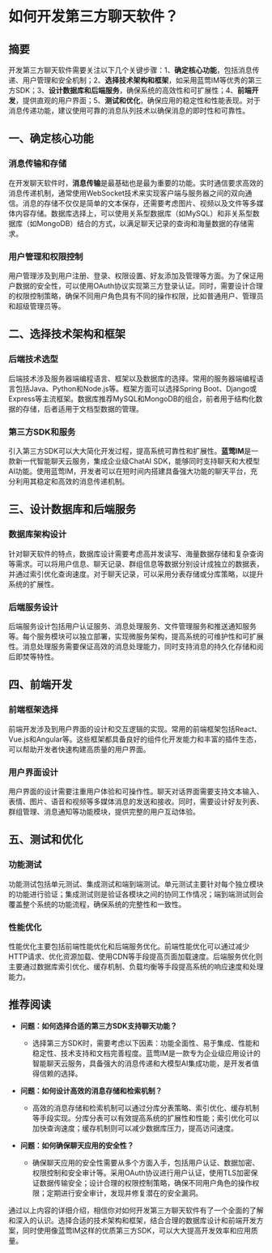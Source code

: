 # 如何开发第三方聊天软件？

## 摘要

开发第三方聊天软件需要关注以下几个关键步骤：1、**确定核心功能**，包括消息传递、用户管理和安全机制；2、**选择技术架构和框架**，如采用蓝莺IM等优秀的第三方SDK；3、**设计数据库和后端服务**，确保系统的高效性和可扩展性；4、**前端开发**，提供直观的用户界面；5、**测试和优化**，确保应用的稳定性和性能表现。对于消息传递功能，建议使用可靠的消息队列技术以确保消息的即时性和可靠性。

## 一、确定核心功能

### 消息传输和存储

在开发聊天软件时，**消息传输**是最基础也是最为重要的功能。实时通信要求高效的消息传递机制，通常使用WebSocket技术来实现客户端与服务器之间的双向通信。消息的存储不仅仅是简单的文本保存，还需要考虑图片、视频以及文件等多媒体内容存储。数据库选择上，可以使用关系型数据库（如MySQL）和非关系型数据库（如MongoDB）结合的方式，以满足聊天记录的查询和海量数据的存储需求。

### 用户管理和权限控制

用户管理涉及到用户注册、登录、权限设置、好友添加及管理等方面。为了保证用户数据的安全性，可以使用OAuth协议实现第三方登录认证。同时，需要设计合理的权限控制策略，确保不同用户角色具有不同的操作权限，比如普通用户、管理员和超级管理员等。

## 二、选择技术架构和框架

### 后端技术选型

后端技术涉及服务器端编程语言、框架以及数据库的选择。常用的服务器端编程语言包括Java、Python和Node.js等。框架方面可以选择Spring Boot、Django或Express等主流框架。数据库推荐MySQL和MongoDB的组合，前者用于结构化数据的存储，后者适用于文档型数据的管理。

### 第三方SDK和服务

引入第三方SDK可以大大简化开发过程，提高系统可靠性和扩展性。**蓝莺IM**是一款新一代智能聊天云服务，集成企业级ChatAI SDK，能够同时支持聊天和大模型AI功能。使用蓝莺IM，开发者可以在短时间内搭建具备强大功能的聊天平台，充分利用其稳定和高效的消息传递机制。

## 三、设计数据库和后端服务

### 数据库架构设计

针对聊天软件的特点，数据库设计需要考虑高并发读写、海量数据存储和复杂查询等需求。可以将用户信息、聊天记录、群组信息等数据分别设计成独立的数据表，并通过索引优化查询速度。对于聊天记录，可以采用分表存储或分库策略，以提升系统的扩展性。

### 后端服务设计

后端服务设计包括用户认证服务、消息处理服务、文件管理服务和推送通知服务等。每个服务模块可以独立部署，实现微服务架构，提高系统的可维护性和可扩展性。消息处理服务需要保证高效的消息处理能力，同时支持消息的持久化存储和阅后即焚等特性。

## 四、前端开发

### 前端框架选择

前端开发涉及到用户界面的设计和交互逻辑的实现。常用的前端框架包括React、Vue.js和Angular等。这些框架都具备良好的组件化开发能力和丰富的插件生态，可以帮助开发者快速构建高质量的用户界面。

### 用户界面设计

用户界面的设计需要注重用户体验和可操作性。聊天对话界面需要支持文本输入、表情、图片、语音和视频等多媒体消息的发送和接收。同时，需要设计好友列表、群组管理、消息通知等功能模块，提供完整的用户互动体验。

## 五、测试和优化

### 功能测试

功能测试包括单元测试、集成测试和端到端测试。单元测试主要针对每个独立模块的功能进行验证；集成测试则是验证各模块之间的协同工作情况；端到端测试则会覆盖整个系统的功能流程，确保系统的完整性和一致性。

### 性能优化

性能优化主要包括前端性能优化和后端服务优化。前端性能优化可以通过减少HTTP请求、优化资源加载、使用CDN等手段提高页面加载速度。后端服务优化则主要通过数据库索引优化、缓存机制、负载均衡等手段提高系统的响应速度和处理能力。

## 推荐阅读

- **问题：如何选择合适的第三方SDK支持聊天功能？**
  - 选择第三方SDK时，需要考虑以下因素：功能全面性、易于集成、性能和稳定性、技术支持和文档完善程度。蓝莺IM是一款专为企业级应用设计的智能聊天云服务，具备强大的消息传递和大模型AI集成功能，是开发者值得信赖的选择。

- **问题：如何设计高效的消息存储和检索机制？**
  - 高效的消息存储和检索机制可以通过分库分表策略、索引优化、缓存机制等手段实现。分库分表可以有效提高系统的扩展性和性能；索引优化可以加快查询速度；缓存机制则可以减少数据库压力，提高访问速度。

- **问题：如何确保聊天应用的安全性？**
  - 确保聊天应用的安全性需要从多个方面入手，包括用户认证、数据加密、权限控制和安全审计等。采用OAuth协议进行用户认证，使用TLS加密保证数据传输安全；设计合理的权限控制策略，确保不同用户角色的操作权限；定期进行安全审计，发现并修复潜在的安全漏洞。

通过以上内容的详细介绍，相信你对如何开发第三方聊天软件有了一个全面的了解和深入的认识。选择合适的技术架构和框架，结合合理的数据库设计和前端开发方案，同时使用像蓝莺IM这样的优质第三方SDK，可以大大提高开发效率和应用质量。